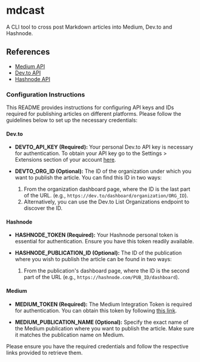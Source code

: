 # mdcast

A CLI tool to cross post Markdown articles into Medium, Dev.to and Hashnode.

## References

- [Medium API](https://github.com/Medium/medium-api-docs)
- [Dev.to API](https://developers.forem.com/api)
- [Hashnode API](https://api.hashnode.com/)

### Configuration Instructions

This README provides instructions for configuring API keys and IDs required for publishing articles on different platforms. Please follow the guidelines below to set up the necessary credentials:

#### Dev.to

- **DEVTO_API_KEY (Required):** Your personal Dev.to API key is necessary for authentication. To obtain your API key go to the Settings > Extensions section of your account [here](https://dev.to/settings/extensions).

- **DEVTO_ORG_ID (Optional):** The ID of the organization under which you want to publish the article. You can find this ID in two ways:
  1.  From the organization dashboard page, where the ID is the last part of the URL. (e.g., `https://dev.to/dashboard/organization/ORG_ID`).
  2.  Alternatively, you can use the Dev.to List Organizations endpoint to discover the ID.

#### Hashnode

- **HASHNODE_TOKEN (Required):** Your Hashnode personal token is essential for authentication. Ensure you have this token readily available.

- **HASHNODE_PUBLICATION_ID (Optional):** The ID of the publication where you wish to publish the article can be found in two ways:
  1.  From the publication's dashboard page, where the ID is the second part of the URL (e.g., `https://hashnode.com/PUB_ID/dashboard`).

#### Medium

- **MEDIUM_TOKEN (Required):** The Medium Integration Token is required for authentication. You can obtain this token by following [this link](https://medium.com/me/settings/security).

- **MEDIUM_PUBLICATION_NAME (Optional):** Specify the exact name of the Medium publication where you want to publish the article. Make sure it matches the publication name on Medium.

Please ensure you have the required credentials and follow the respective links provided to retrieve them.
